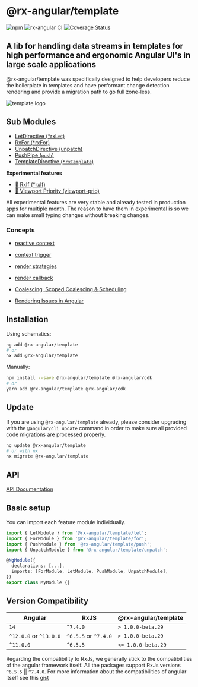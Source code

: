 # @rx-angular/template

[![npm](https://img.shields.io/npm/v/%40rx-angular%2Ftemplate.svg)](https://www.npmjs.com/package/%40rx-angular%2Ftemplate)
![rx-angular CI](https://github.com/rx-angular/rx-angular/workflows/rx-angular%20CI/badge.svg?branch=main)
[![Coverage Status](https://raw.githubusercontent.com/rx-angular/rx-angular/github-pages/docs/test-coverage/template/jest-coverage-badge.svg)](https://rx-angular.github.io/rx-angular/test-coverage/template/lcov-report/index.html)

## A lib for handling data streams in templates for high performance and ergonomic Angular UI's in large scale applications
@rx-angular/template was specifically designed to help developers reduce the boilerplate in templates and have performant change detection rendering and provide a migration path to go full zone-less.

![template logo](https://raw.githubusercontent.com/rx-angular/rx-angular/main/libs/template/docs/images/template_logo.png)

## Sub Modules

- [LetDirective (\*rxLet)](https://rx-angular.io/docs/template/api/let-directive)
- [RxFor (\*rxFor)](https://rx-angular.io/docs/template/api/rx-for-directive)
- [UnpatchDirective (unpatch)](https://rx-angular.io/docs/template/unpatch-directive)
- [PushPipe (`push`)](https://rx-angular.io/docs/template/push-pipe)
- [TemplateDirective (`*rxTemplate`)](https://github.com/rx-angular/rx-angular/tree/main/libs/template/template/src/lib/README.md)

**Experimental features**

- [🧪 RxIf (\*rxIf)](https://rx-angular.io/docs/template/api/experimental/rx-if-directive)
- [🧪 Viewport Priority (viewport-prio)](https://rx-angular.io/docs/template/api/experimental/viewport-prio-directive)

All experimental features are very stable and already tested in production apps for multiple month. The reason to have them in experimental is so we can make small typing changes without breaking changes.

### Concepts

- [reactive context](https://github.com/rx-angular/rx-angular/tree/main/libs/template/docs/reactive-context.md)
- [context trigger]()
- [render strategies]()
- [render callback]()

- [Coalescing, Scoped Coalescing & Scheduling](https://rx-angular.io/docs/template/concepts)
- [Rendering Issues in Angular](https://rx-angular.io/docs/template/concepts/performance-issues)

## Installation

Using schematics:

```bash
ng add @rx-angular/template
# or
nx add @rx-angular/template
```

Manually:

```bash
npm install --save @rx-angular/template @rx-angular/cdk
# or
yarn add @rx-angular/template @rx-angular/cdk
```

## Update

If you are using `@rx-angular/template` already, please consider upgrading with the `@angular/cli update` command in order
to make sure all provided code migrations are processed properly.

```bash
ng update @rx-angular/template
# or with nx
nx migrate @rx-angular/template
```

## API

[API Documentation](https://rx-angular.io/docs/template/api)

## Basic setup

You can import each feature module individually.

```typescript
import { LetModule } from '@rx-angular/template/let';
import { ForModule } from '@rx-angular/template/for';
import { PushModule } from '@rx-angular/template/push';
import { UnpatchModule } from '@rx-angular/template/unpatch';

@NgModule({
  declarations: [...],
  imports: [ForModule, LetModule, PushModule, UnpatchModule],
})
export class MyModule {}
```

## Version Compatibility

| Angular                | RxJS                 | @rx-angular/template |
|------------------------| -------------------- | -------------------- |
| `14`                   | `^7.4.0`             | `> 1.0.0-beta.29`    |
| `^12.0.0` or `^13.0.0` | `^6.5.5` or `^7.4.0` | `> 1.0.0-beta.29`    |
| `^11.0.0`              | `^6.5.5`             | `<= 1.0.0-beta.29`   |

Regarding the compatibility to RxJs, we generally stick to the compatibilities of the angular framework itself.
All the packages support RxJs versions `^6.5.5` || `^7.4.0`.
For more information about the compatibilities of angular itself see this [gist](https://gist.github.com/LayZeeDK/c822cc812f75bb07b7c55d07ba2719b3)
